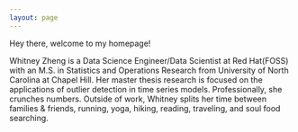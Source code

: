 ```yaml
---
layout: page
---
```


Hey there, welcome to my homepage!

Whitney Zheng is a Data Science Engineer/Data Scientist at Red Hat(FOSS) with an M.S. in Statistics and Operations Research from University of North Carolina at Chapel Hill. Her master thesis research is focused on the applications of outlier detection in time series models. Professionally, she crunches numbers. Outside of work, Whitney splits her time between families & friends, running, yoga, hiking, reading, traveling, and soul food searching. 